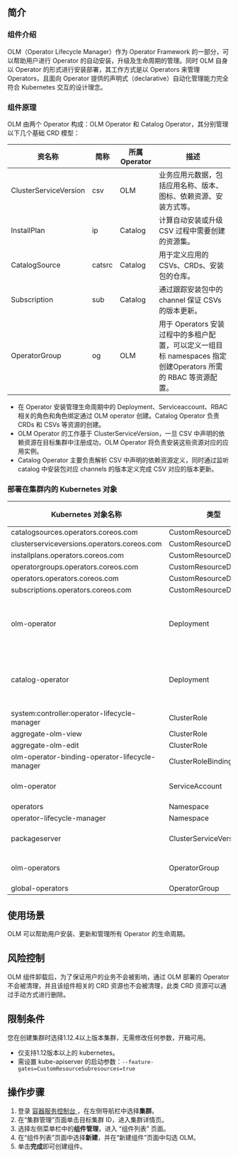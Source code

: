 
## 简介 

### 组件介绍

OLM（Operator Lifecycle Manager）作为 Operator Framework 的一部分，可以帮助用户进行 Operator 的自动安装，升级及生命周期的管理。同时 OLM 自身以 Operator 的形式进行安装部署，其工作方式是以 Operators 来管理 Operators，且面向 Operator 提供的声明式（declarative）自动化管理能力完全符合 Kubernetes 交互的设计理念。

### 组件原理

OLM 由两个 Operator 构成：OLM Operator 和 Catalog Operator，其分别管理以下几个基础 CRD 模型：

| 资名称                | 简称   | 所属 Operator | 描述                                                         |
| --------------------- | ------ | ------------- | ------------------------------------------------------------ |
| ClusterServiceVersion | csv    | OLM           | 业务应用元数据，包括应用名称、版本、图标、依赖资源、安装方式等。  |
| InstallPlan           | ip     | Catalog       | 计算自动安装或升级 CSV 过程中需要创建的资源集。               |
| CatalogSource         | catsrc | Catalog       | 用于定义应用的 CSVs、CRDs、安装包的仓库。                     |
| Subscription          | sub    | Catalog       | 通过跟踪安装包中的 channel 保证 CSVs 的版本更新。             |
| OperatorGroup         | og     | OLM           | 用于 Operators 安装过程中的多租户配置，可以定义一组目标 namespaces 指定创建Operators 所需的 RBAC 等资源配置。  |

- 在 Operator 安装管理生命周期中的 Deployment、Serviceaccount、RBAC 相关的角色和角色绑定通过 OLM operator 创建。Catalog Operator 负责 CRDs 和 CSVs 等资源的创建。
- OLM Operator 的工作基于 ClusterServiceVersion，一旦 CSV 中声明的依赖资源在目标集群中注册成功，OLM Operator 将负责安装这些资源对应的应用实例。
- Catalog Operator 主要负责解析 CSV 中声明的依赖资源定义，同时通过监听 catalog 中安装包对应 channels 的版本定义完成 CSV 对应的版本更新。


### 部署在集群内的 Kubernetes 对象

| Kubernetes 对象名称                             | 类型                     | 请求资源                                  | 所属 Namespace             |
| ----------------------------------------------- | ------------------------ | ----------------------------------------- | -------------------------- |
| catalogsources.operators.coreos.com             | CustomResourceDefinition | -                                         | -                          |
| clusterserviceversions.operators.coreos.com     | CustomResourceDefinition | -                                         | -                          |
| installplans.operators.coreos.com               | CustomResourceDefinition | -                                         | -                          |
| operatorgroups.operators.coreos.com             | CustomResourceDefinition | -                                         | -                          |
| operators.operators.coreos.com                  | CustomResourceDefinition | -                                         | -                          |
| subscriptions.operators.coreos.com              | CustomResourceDefinition | -                                         | -                          |
| olm-operator                                    | Deployment               | cpu request: 10m<br>memory request: 160Mi | operator-lifecycle-manager |
| catalog-operator                                | Deployment               | cpu request: 10m<br>memory request: 80Mi  | operator-lifecycle-manager |
| system:controller:operator-lifecycle-manager    | ClusterRole              | -                                         | -                          |
| aggregate-olm-view                              | ClusterRole              | -                                         | -                          |
| aggregate-olm-edit                              | ClusterRole              | -                                         | -                          |
| olm-operator-binding-operator-lifecycle-manager | ClusterRoleBinding       | -                                         | -                          |
| olm-operator                                    | ServiceAccount           | -                                         | operator-lifecycle-manager |
| operators                                       | Namespace                | -                                         | -                          |
| operator-lifecycle-manager                      | Namespace                | -                                         | -                          |
| packageserver                                   | ClusterServiceVersion    | -                                         | operator-lifecycle-manager |
| olm-operators                                   | OperatorGroup            | -                                         | operator-lifecycle-manager |
| global-operators                                | OperatorGroup            | -                                         | operators                  |

## 使用场景 

OLM 可以帮助用户安装、更新和管理所有 Operator 的生命周期。

## 风险控制

OLM 组件卸载后，为了保证用户的业务不会被影响，通过 OLM 部署的 Operator 不会被清理，并且该组件相关的 CRD 资源也不会被清理，此类 CRD 资源可以通过手动方式进行删除。

## 限制条件
<dx-alert infotype="explain" title=" ">
您在创建集群时选择1.12.4以上版本集群，无需修改任何参数，开箱可用。
</dx-alert>

- 仅支持1.12版本以上的 kubernetes。
- 需设置 kube-apiserver 的启动参数：`--feature-gates=CustomResourceSubresources=true`



## 操作步骤


1. 登录 [容器服务控制台 ](https://console.qcloud.com/tke2)，在左侧导航栏中选择**集群**。
2. 在“集群管理”页面单击目标集群 ID，进入集群详情页。
3. 选择左侧菜单栏中的**组件管理**，进入 “组件列表” 页面。
4. 在“组件列表”页面中选择**新建**，并在“新建组件”页面中勾选 OLM。
5. 单击**完成**即可创建组件。
